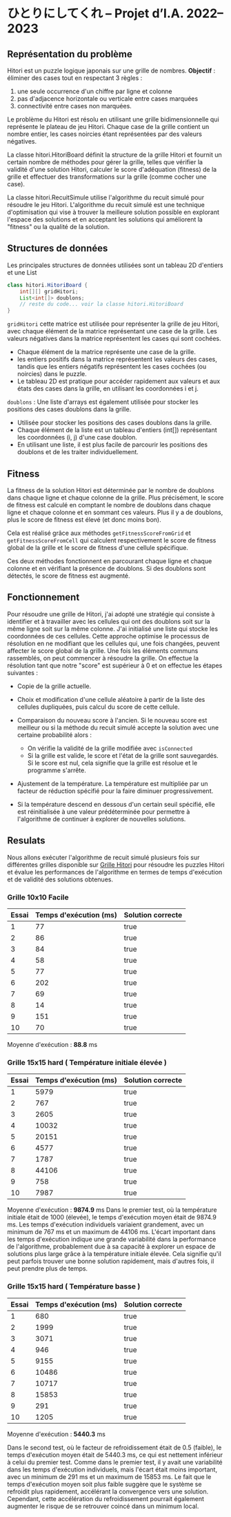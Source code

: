 # ひとりにしてくれ – Projet d’I.A. 2022–2023

## Représentation du problème
Hitori est un puzzle logique japonais sur une grille de nombres. **Objectif** : éliminer des cases tout en respectant 3 règles :
1) une seule occurrence d'un chiffre par ligne et colonne
2) pas d'adjacence horizontale ou verticale entre cases marquées
3) connectivité entre cases non marquées.

Le problème du Hitori est résolu en utilisant une grille bidimensionnelle qui représente le plateau de jeu Hitori. Chaque case de la grille contient un nombre entier, les cases noircies étant représentées par des valeurs négatives.

La classe hitori.HitoriBoard définit la structure de la grille Hitori et fournit un certain nombre de méthodes pour gérer la grille, telles que vérifier la validité d'une solution Hitori, calculer le score d'adéquation (fitness) de la grille et effectuer des transformations sur la grille (comme cocher une case).

La classe hitori.RecuitSimule utilise l'algorithme du recuit simulé pour résoudre le jeu Hitori. L'algorithme du recuit simulé est une technique d'optimisation qui vise à trouver la meilleure solution possible en explorant l'espace des solutions et en acceptant les solutions qui améliorent la "fitness" ou la qualité de la solution.
## Structures de données
Les principales structures de données utilisées sont un tableau 2D d'entiers et une List
```java
class hitori.HitoriBoard {
    int[][] gridHitori;
    List<int[]> doublons;
    // reste du code... voir la classe hitori.HitoriBoard
}
```
`gridHitori` cette matrice est utilisée pour représenter la grille de jeu Hitori, avec chaque élément de la matrice représentant une case de la grille. Les valeurs négatives dans la matrice représentent les cases qui sont cochées.
- Chaque élément de la matrice représente une case de la grille.
- les entiers positifs dans la matrice représentent les valeurs des cases, tandis que les entiers négatifs représentent les cases cochées (ou noircies) dans le puzzle.
- Le tableau 2D est pratique pour accéder rapidement aux valeurs et aux états des cases dans la grille, en utilisant les coordonnées i et j.

`doublons` : Une liste d'arrays est également utilisée pour stocker les positions des cases doublons dans la grille.
- Utilisée pour stocker les positions des cases doublons dans la grille.
- Chaque élément de la liste est un tableau d'entiers (int[]) représentant les coordonnées (i, j) d'une case doublon.
- En utilisant une liste, il est plus facile de parcourir les positions des doublons et de les traiter individuellement.



## Fitness
La fitness de la solution Hitori est déterminée par le nombre de doublons dans chaque ligne et chaque colonne de la grille. Plus précisément, le score de fitness est calculé en comptant le nombre de doublons dans chaque ligne et chaque colonne et en sommant ces valeurs. Plus il y a de doublons, plus le score de fitness est élevé (et donc moins bon).

Cela est réalisé grâce aux méthodes `getFitnessScoreFromGrid` et `getFitnessScoreFromCell` qui calculent respectivement le score de fitness global de la grille et le score de fitness d'une cellule spécifique.

Ces deux méthodes fonctionnent en parcourant chaque ligne et chaque colonne et en vérifiant la présence de doublons. Si des doublons sont détectés, le score de fitness est augmenté.

## Fonctionnement

Pour résoudre une grille de Hitori, j'ai adopté une stratégie qui consiste à identifier et à travailler avec les cellules qui ont des doublons soit sur la même ligne soit sur la même colonne.
J'ai initialisé une liste qui stocke les coordonnées de ces cellules. Cette approche optimise le processus de résolution en ne modifiant que les cellules qui, une fois changées, peuvent affecter le score global de la grille.
Une fois les éléments communs rassemblés, on peut commencer à résoudre la grille. On effectue la résolution tant que notre "score" est supérieur à 0 et on effectue les étapes suivantes :

- Copie de la grille actuelle.
- Choix et modification d'une cellule aléatoire à partir de la liste des cellules dupliquées, puis calcul du score de cette cellule.
- Comparaison du nouveau score à l'ancien. Si le nouveau score est meilleur ou  si la méthode du recuit simulé accepte la solution avec une certaine probabilité alors :

    - On vérifie la validité de la grille modifiée avec `isConnected`
    - Si la grille est valide, le score et l'état de la grille sont sauvegardés. Si le score est nul, cela signifie que la grille est résolue et le programme s'arrête.
- Ajustement de la température. La température est multipliée par un facteur de réduction spécifié pour la faire diminuer progressivement.
- Si la température descend en dessous d'un certain seuil spécifié, elle est réinitialisée à une valeur prédéterminée pour permettre à l'algorithme de continuer à explorer de nouvelles solutions.

## Resulats
Nous allons exécuter l'algorithme de recuit simulé plusieurs fois sur différentes grilles disponible sur [Grille Hitori](grillesHitoriJava.txt) pour résoudre les puzzles Hitori et évalue les performances de l'algorithme en termes de temps d'exécution et de validité des solutions obtenues.
### Grille 10x10 Facile

| Essai | Temps d'exécution (ms) | Solution correcte |
|-------|-----------------------|-------------------|
| 1     | 77                    | true              |
| 2     | 86                    | true              |
| 3     | 84                    | true              |
| 4     | 58                    | true              |
| 5     | 77                    | true              |
| 6     | 202                   | true              |
| 7     | 69                    | true              |
| 8     | 14                    | true              |
| 9     | 151                   | true              |
| 10    | 70                    | true              |

Moyenne d'exécution : **88.8** ms

### Grille 15x15 hard ( Température initiale élevée )
| Essai | Temps d'exécution (ms) | Solution correcte |
|-------|-----------------------|-------------------|
| 1     | 5979                  | true              |
| 2     | 767                   | true              |
| 3     | 2605                  | true              |
| 4     | 10032                 | true              |
| 5     | 20151                 | true              |
| 6     | 4577                  | true              |
| 7     | 1787                  | true              |
| 8     | 44106                 | true              |
| 9     | 758                   | true              |
| 10    | 7987                  | true              |

Moyenne d'exécution : **9874.9** ms
Dans le premier test, où la température initiale était de 1000 (élevée), le temps d'exécution moyen était de 9874.9 ms. Les temps d'exécution individuels variaient grandement, avec un minimum de 767 ms et un maximum de 44106 ms. L'écart important dans les temps d'exécution indique une grande variabilité dans la performance de l'algorithme, probablement due à sa capacité à explorer un espace de solutions plus large grâce à la température initiale élevée. Cela signifie qu'il peut parfois trouver une bonne solution rapidement, mais d'autres fois, il peut prendre plus de temps.

### Grille 15x15 hard ( Température basse )
| Essai | Temps d'exécution (ms) | Solution correcte |
|-------|-----------------------|-------------------|
| 1     | 680                   | true              |
| 2     | 1999                  | true              |
| 3     | 3071                  | true              |
| 4     | 946                   | true              |
| 5     | 9155                  | true              |
| 6     | 10486                 | true              |
| 7     | 10717                 | true              |
| 8     | 15853                 | true              |
| 9     | 291                   | true              |
| 10    | 1205                  | true              |

Moyenne d'exécution : **5440.3** ms

Dans le second test, où le facteur de refroidissement était de 0.5 (faible), le temps d'exécution moyen était de 5440.3 ms, ce qui est nettement inférieur à celui du premier test. Comme dans le premier test, il y avait une variabilité dans les temps d'exécution individuels, mais l'écart était moins important, avec un minimum de 291 ms et un maximum de 15853 ms.
Le fait que le temps d'exécution moyen soit plus faible suggère que le système se refroidit plus rapidement, accélérant la convergence vers une solution. Cependant, cette accélération du refroidissement pourrait également augmenter le risque de se retrouver coincé dans un minimum local.
